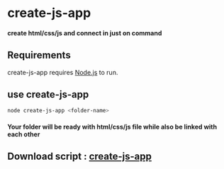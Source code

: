 # create-js-app
#### create html/css/js and connect in just on command

## Requirements
create-js-app requires [Node.js](https://nodejs.org/) to run.


## use create-js-app

```sh
node create-js-app <folder-name>
```
#### Your folder will be ready with html/css/js file while also be linked with each other

## Download script : [create-js-app](https://ankitadhikari.github.io/create-js-app/)
